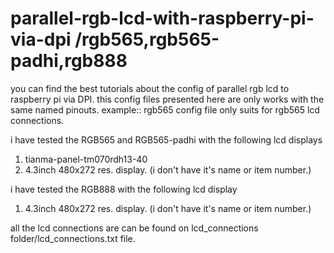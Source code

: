 # parallel-rgb-lcd-with-raspberry-pi-via-dpi /rgb565,rgb565-padhi,rgb888

you can find the best tutorials about the config of parallel rgb lcd to raspberry pi via DPI.
this config files presented here are only works with the same named pinouts.
  example:: rgb565 config file only suits for rgb565 lcd connections.

i have tested the RGB565 and RGB565-padhi with the following lcd displays
  1. tianma-panel-tm070rdh13-40
  2. 4.3inch 480x272 res. display. (i don't have it's name or item number.)

i have tested the RGB888 with the following lcd display
  1. 4.3inch 480x272 res. display. (i don't have it's name or item number.)

all the lcd connections are can be found on lcd_connections folder/lcd_connections.txt file.
